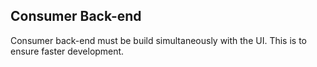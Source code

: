 ## Consumer Back-end

Consumer back-end must be build simultaneously with the UI. This is to ensure faster development.